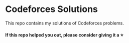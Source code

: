 # Codeforces Solutions

This repo contains my solutions of Codeforces problems.  

#### If this repo helped you out, please consider giving it a :star:

<div align="center">
